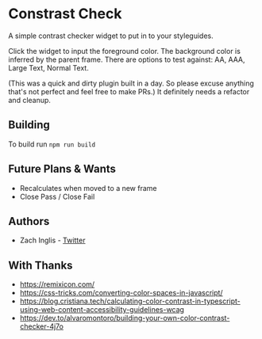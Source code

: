 # Constrast Check

A simple contrast checker widget to put in to your styleguides.

Click the widget to input the foreground color. The background color is inferred by the parent frame. There are options to test against: AA, AAA, Large Text, Normal Text.

(This was a quick and dirty plugin built in a day. So please excuse anything that's not perfect and feel free to make PRs.) It definitely needs a refactor and cleanup.

## Building

To build run `npm run build`

## Future Plans & Wants
- Recalculates when moved to a new frame
- Close Pass / Close Fail

## Authors
- Zach Inglis - [Twitter](https://twitter.com/zachinglis)

## With Thanks
- https://remixicon.com/
- https://css-tricks.com/converting-color-spaces-in-javascript/
- https://blog.cristiana.tech/calculating-color-contrast-in-typescript-using-web-content-accessibility-guidelines-wcag
- https://dev.to/alvaromontoro/building-your-own-color-contrast-checker-4j7o
